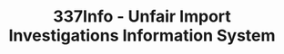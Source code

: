 ---
bigquery: https://console.cloud.google.com/bigquery?p=patents-public-data&d=usitc_investigations&page=dataset&project=sheets-management-319211
citation: US International Trade Commission 337Info Unfair Import Investigations Information
  System
contributors: US International Trade Comission
cost: None
description: US International Trade Commission 337Info Unfair Import Investigations
  Information System contains data on investigations done under Section 337. Section
  337 declares the infringement of certain statutory intellectual property rights
  and other forms of unfair competition in import trade to be unlawful practices.
  Most Section 337 investigations involve allegations of patent or registered trademark
  infringement.
documentation: FAQ and tutorial available on the site
last_edit: Mon, 04 Apr 2022 19:10:40 GMT
location: https://pubapps2.usitc.gov/337external/
maintained_by: US International Trade Comission
schema_fields: '[''id'', ''teoIdIssueDate'', ''finalIdOnViolationIssue'', ''teoIdDueDate'',
  ''markmanHearing'', ''complainant'', ''finalDetNoViolation'', ''gcAttorney'', ''lastUpdated'',
  ''targetDate'', ''aljAssigned'', ''cafcAppeals'', ''endDateMarkmanHearing'', ''scheduledEndDateEvidHear'',
  ''dateOfPublicationFrNotice'', ''ouiiAttorney'', ''invUnfairAct'', ''startDateMarkmanHearing'',
  ''htsNumbers'', ''trademarkNumbers'', ''respondent'', ''ouiiParticipation'', ''title'',
  ''investigationNo'', ''dateComplaintFiled'', ''finalDetViolation'', ''docketNo'',
  ''finalIdOnViolationDue'', ''teoProceedingInvolved'', ''internalRemand'', ''reportingRequirements'',
  ''teoReliefGranted'', ''scheduledStartDateEvidHear'', ''actualStartDateEvidHear'',
  ''patentNumber'', ''patentNumbers'', ''issueDateOtherNonFinal'', ''dateCreated'',
  ''publication_number'', ''actualEndDateEvidHear'', ''currentStatus'', ''copyrightNumbers'',
  ''investigationType'', ''investigationTermDate'', ''currentActiveALJ'']'
shortname: unfair_import_investigations
tags:
- import
- legal
- trade
timeframe: 2008-2021 (prior to 2008 downloadable as a JSON file)
title: 337Info - Unfair Import Investigations Information System
uuid: 2721f5ec-e599-4890-9265-9706719fc71e
---